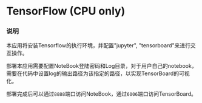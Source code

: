 # TensorFlow (CPU only)


### 说明

本应用将安装Tensorflow的执行环境，并配置"jupyter", "tensorboard"来进行交互操作。

部署本应用需要配置NoteBook登陆密码和Log目录，对于用户自己的notebook，需要在代码中设置log的输出路径为该指定的路径，以实现TensorBoard的可视化。

部署完成后可以通过`8888`端口访问NoteBook，通过`6006`端口访问TensorBoard。